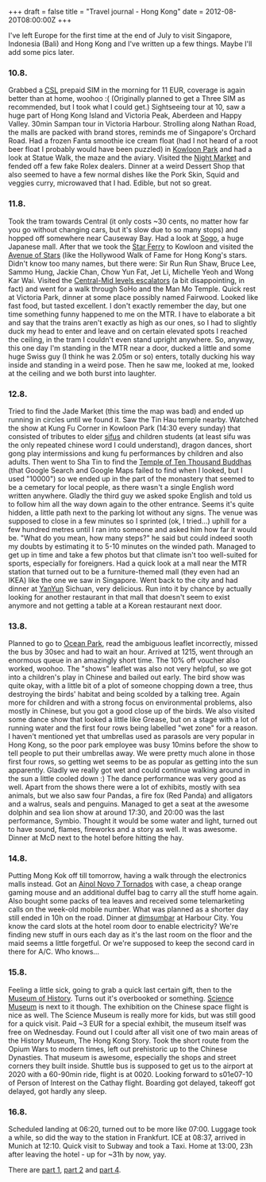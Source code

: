 +++
draft = false
title = "Travel journal - Hong Kong"
date = 2012-08-20T08:00:00Z
+++



I've left Europe for the first time at the end of July to visit Singapore, Indonesia (Bali) and Hong Kong and I've written up a few things. Maybe I'll add some pics later.

### 10.8.
Grabbed a [CSL](http://hkcsl.com/) prepaid SIM in the morning for 11 EUR, coverage is again better than at home, woohoo :( (Originally planned to get a Three SIM as recommended, but I took what I could get.)
Sightseeing tour at 10, saw a huge part of Hong Kong Island and Victoria Peak, Aberdeen and Happy Valley. 30min Sampan tour in Victoria Harbour. Strolling along Nathan Road, the malls are packed with brand stores, reminds me of Singapore's Orchard Road. Had a frozen Fanta smoothie ice cream float (had I not heard of a root beer float I probably would have been puzzled) in [Kowloon Park](http://en.wikipedia.org/wiki/Kowloon_Park) and had a look at Statue Walk, the maze and the aviary. Visited the [Night Market](http://www.discoverhongkong.com/eng/shop/where-to-shop/street-markets-and-shopping-streets/temple-street-night-market.jsp) and fended off a few fake Rolex dealers. Dinner at a weird Dessert Shop that also seemed to have a few normal dishes like the Pork Skin, Squid and veggies curry, microwaved that I had. Edible, but not so great.
### 11.8.
Took the tram towards Central (it only costs ~30 cents, no matter how far you go without changing cars, but it's slow due to so many stops) and hopped off somewhere near Causeway Bay. Had a look at [Sogo](http://www.sogo.com.hk/), a huge Japanese mall. After that we took the [Star Ferry](http://www.starferry.com.hk/) to Kowloon and visited the [Avenue of Stars](http://www.avenueofstars.com.hk/eng/home.asp) (like the Hollywood Walk of Fame for Hong Kong's stars. Didn't know too many names, but there were: Sir Run Run Shaw, Bruce Lee, Sammo Hung, Jackie Chan, Chow Yun Fat, Jet Li, Michelle Yeoh and Wong Kar Wai.
Visited the [Central-Mid levels escalators](http://en.wikipedia.org/wiki/Central%E2%80%93Mid-levels_escalators) (a bit disappointing, in fact) and went for a walk through SoHo and the Man Mo Temple.
Quick rest at Victoria Park, dinner at some place possibly named Fairwood. Looked like fast food, but tasted excellent.
I don't exactly remember the day, but one time something funny happened to me on the MTR. I have to elaborate a bit and say that the trains aren't exactly as high as our ones, so I had to slightly duck my head to enter and leave and on certain elevated spots I reached the ceiling, in the tram I couldn't even stand upright anywhere. So, anyway, this one day I'm standing in the MTR near a door, ducked a little and some huge Swiss guy (I think he was 2.05m or so) enters, totally ducking his way inside and standing in a weird pose. Then he saw me, looked at me, looked at the ceiling and we both burst into laughter.
### 12.8.
Tried to find the Jade Market (this time the map was bad) and ended up running in circles until we found it. Saw the Tin Hau temple nearby. Watched the show at Kung Fu Corner in Kowloon Park (14:30 every sunday) that consisted of tributes to elder [sifus](http://en.wikipedia.org/wiki/Sifu) and children students (at least sifu was the only repeated chinese word I could understand), dragon dances, short gong play intermissions and kung fu performances by children and also adults.
Then went to Sha Tin to find the [Temple of Ten Thousand Buddhas](http://en.wikipedia.org/wiki/Ten_Thousand_Buddhas_Monastery) (that Google Search and Google Maps failed to find when I looked, but I used "10000") so we ended up in the part of the monastery that seemed to be a cemetary for local people, as there wasn't a single English word written anywhere. Gladly the third guy we asked spoke English and told us to follow him all the way down again to the other entrance. Seems it's quite hidden, a little path next to the parking lot without any signs. The venue was supposed to close in a few minutes so I sprinted (ok, I tried...) uphill for a few hundred metres until I ran into someone and asked him how far it would be. "What do you mean, how many steps?" he said but could indeed sooth my doubts by estimating it to 5-10 minutes on the winded path. Managed to get up in time and take a few photos but that climate isn't too well-suited for sports, especially for foreigners. Had a quick look at a mall near the MTR station that turned out to be a furniture-themed mall (they even had an IKEA) like the one we saw in Singapore. Went back to the city and had dinner at [YanYun](http://www.yunyan.hk/) Sichuan, very delicious. Run into it by chance by actually looking for another restaurant in that mall that doesn't seem to exist anymore and not getting a table at a Korean restaurant next door.
### 13.8.
Planned to go to [Ocean Park](http://www.oceanpark.com.hk/), read the ambiguous leaflet incorrectly, missed the bus by 30sec and had to wait an hour. Arrived at 1215, went through an enormous queue in an amazingly short time. The 10% off voucher also worked, woohoo.
The "shows" leaflet was also not very helpful, so we got into a children's play in Chinese and bailed out early. The bird show was quite okay, with a little bit of a plot of someone chopping down a tree, thus destroying the birds' habitat and being scolded by a talking tree. Again more for children and with a strong focus on environmental problems, also mostly in Chinese, but you got a good close up of the birds. We also visited some dance show that looked a little like Grease, but on a stage with a lot of running water and the first four rows being labelled "wet zone" for a reason. I haven't mentioned yet that umbrellas used as parasols are very popular in Hong Kong, so the poor park employee was busy 10mins before the show to tell people to put their umbrellas away. We were pretty much alone in those first four rows, so getting wet seems to be as popular as getting into the sun apparently. Gladly we really got wet and could continue walking around in the sun a little cooled down :) The dance performance was very good as well. Apart from the shows there were a lot of exhibits, mostly with sea animals, but we also saw four Pandas, a fire fox (Red Panda) and alligators and a walrus, seals and penguins.
Managed to get a seat at the awesome dolphin and sea lion show at around 17:30, and 20:00 was the last performance, Symbio. Thought it would be some water and light, turned out to have sound, flames, fireworks and a story as well. It was awesome. Dinner at McD next to the hotel before hitting the hay.
### 14.8.
Putting Mong Kok off till tomorrow, having a walk through the electronics malls instead. Got an [Ainol Novo 7 Tornados](http://www.ainol-novo.com/ainol-novo-7-tornado-7-inch-lcd-screen-amlogic-aml8726-1ghz-android-tablet-pc-8g.html) with case, a cheap orange gaming mouse and an additional duffel bag to carry all the stuff home again. Also bought some packs of tea leaves and received some telemarketing calls on the week-old mobile number. What was planned as a shorter day still ended in 10h on the road. Dinner at [dimsumbar](http://hk.asia-city.com/restaurants/hong-kong-restaurant-reviews/dim-sum-bar) at Harbour City.
You know the card slots at the hotel room door to enable electricity? We're finding new stuff in ours each day as it's the last room on the floor and the maid seems a little forgetful. Or we're supposed to keep the second card in there for A/C. Who knows...
### 15.8.
Feeling a little sick, going to grab a quick last certain gift, then to the [Museum of History](http://www.lcsd.gov.hk/ce/Museum/History/index.php). Turns out it's overbooked or something. [Science Museum](http://sc.lcsd.gov.hk/gb/hk.science.museum/) is next to it though. The exhibition on the Chinese space flight is nice as well. The Science Museum is really more for kids, but was still good for a quick visit. Paid ~3 EUR for a special exhibit, the museum itself was free on Wednesday. Found out I could after all visit one of two main areas of the History Museum, The Hong Kong Story. Took the short route from the Opium Wars to modern times, left out prehistoric up to the Chinese Dynasties. That museum is awesome, especially the shops and street corners they built inside.
Shuttle bus is supposed to get us to the airport at 2020 with a 60-90min ride, flight is at 0020. Looking forward to s01e07-10 of Person of Interest on the Cathay flight.
Boarding got delayed, takeoff got delayed, got hardly any sleep.
### 16.8.
Scheduled landing at 06:20, turned out to be more like 07:00. Luggage took a while, so did the way to the station in Frankfurt. ICE at 08:37, arrived in Munich at 12:10. Quick visit to Subway and took a Taxi. Home at 13:00, 23h after leaving the hotel - up for ~31h by now, yay.

There are [part 1](/blog/2012/travel-singapore/), [part 2](/blog/2012/travel-bali/) and [part 4](/blog/2012/travel-conclusion/).